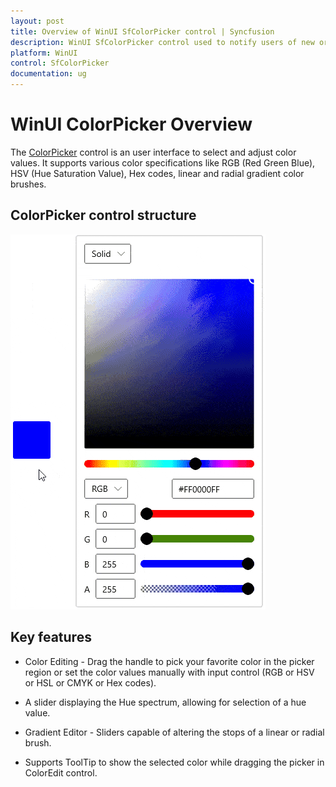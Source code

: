 ```yaml
---
layout: post
title: Overview of WinUI SfColorPicker control | Syncfusion
description: WinUI SfColorPicker control used to notify users of new or unread messages, notifications, or the status of something and different features.
platform: WinUI
control: SfColorPicker
documentation: ug
---
```


# WinUI ColorPicker Overview

The [ColorPicker](https://help.syncfusion.com/cr/winUI/Syncfusion.UI.Xaml.Editors.SfColorPicker.html) control is an user interface to select and adjust color values. It supports various color specifications like RGB (Red Green Blue), HSV (Hue Saturation Value), Hex codes, linear and radial gradient color brushes.

## ColorPicker control structure

![Displaying the ColorPicker control](Getting-Started_images/SelectColorAtruntime.gif)

## Key features

* Color Editing - Drag the handle to pick your favorite color in the picker region or set the color values manually with input control (RGB or HSV or HSL or CMYK or Hex codes).

* A slider displaying the Hue spectrum, allowing for selection of a hue value.

* Gradient Editor - Sliders capable of altering the stops of a linear or radial brush.

* Supports ToolTip to show the selected color while dragging the picker in ColorEdit control.
